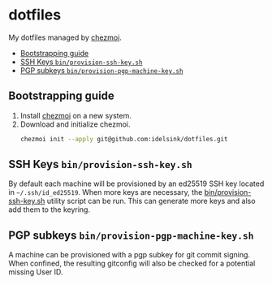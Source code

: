 # dotfiles

My dotfiles managed by [chezmoi](https://www.chezmoi.io/).

<!-- START doctoc generated TOC please keep comment here to allow auto update -->
<!-- DON'T EDIT THIS SECTION, INSTEAD RE-RUN doctoc TO UPDATE -->

- [Bootstrapping guide](#bootstrapping-guide)
- [SSH Keys `bin/provision-ssh-key.sh`](#ssh-keys-binprovision-ssh-keysh)
- [PGP subkeys `bin/provision-pgp-machine-key.sh`](#pgp-subkeys-binprovision-pgp-machine-keysh)

<!-- END doctoc generated TOC please keep comment here to allow auto update -->

## Bootstrapping guide

1.  Install [chezmoi](https://www.chezmoi.io/) on a new system.
2.  Download and initialize chezmoi.
    ```sh
    chezmoi init --apply git@github.com:idelsink/dotfiles.git
    ```

## SSH Keys `bin/provision-ssh-key.sh`

By default each machine will be provisioned by an ed25519 SSH key located in `~/.ssh/id_ed25519`.
When more keys are necessary, the [bin/provision-ssh-key.sh](bin/provision-ssh-key.sh) utility
script can be run. This can generate more keys and also add them to the keyring.

## PGP subkeys `bin/provision-pgp-machine-key.sh`

A machine can be provisioned with a pgp subkey for git commit signing. When confined,
the resulting gitconfig will also be checked for a potential missing User ID.
